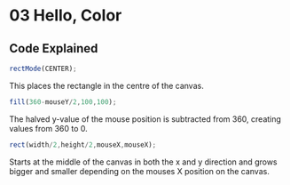 # 03 Hello, Color

## Code Explained
```js
rectMode(CENTER);
```
This places the rectangle in the centre of the canvas.

```js
fill(360-mouseY/2,100,100);
```
The halved y-value of the mouse position is subtracted from 360, creating values from 360 to 0.

```js
rect(width/2,height/2,mouseX,mouseX);
```
Starts at the middle of the canvas in both the x and y direction and grows bigger and smaller depending on the mouses X position on the canvas.
